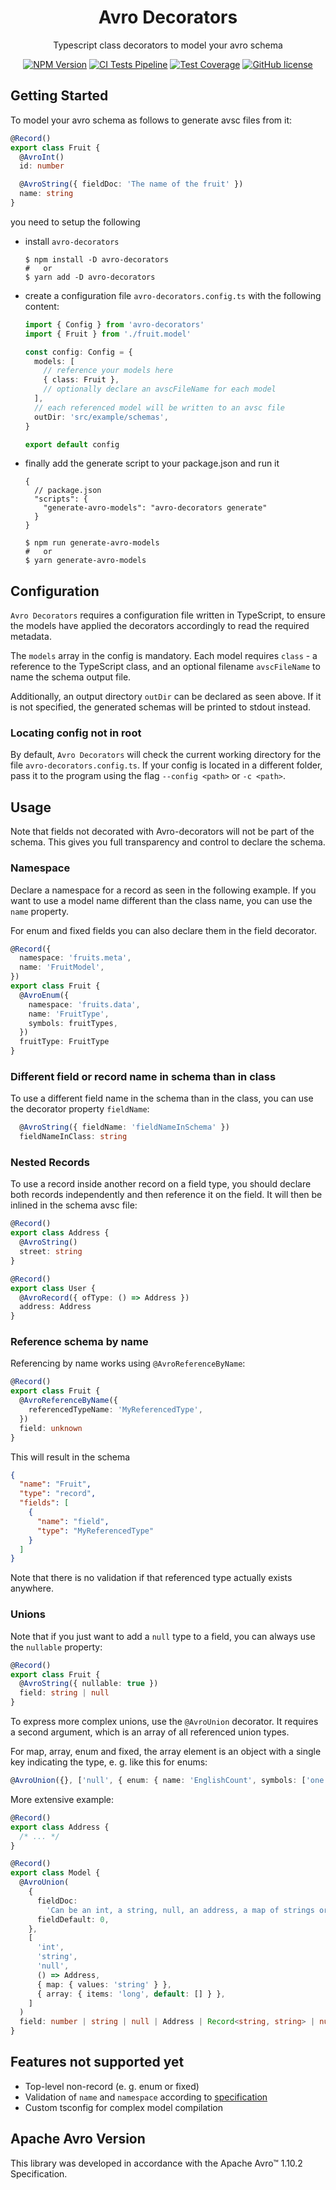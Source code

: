 <h1 align="center">Avro Decorators</h1>

<p align="center">Typescript class decorators to model your avro schema</p>

<p align="center">
    <a href="https://www.npmjs.com/package/avro-decorators"><img src="https://img.shields.io/npm/v/avro-decorators/latest.svg?style=flat-square" alt="NPM Version" /></a>
    <a href="https://github.com/wtho/avro-decorators/actions/workflows/test.yml"><img src="https://img.shields.io/github/workflow/status/wtho/avro-decorators/test/main?style=flat-square" alt="CI Tests Pipeline" /></a>
    <a href="https://coveralls.io/github/wtho/avro-decorators?branch=main"><img src="https://img.shields.io/coveralls/github/wtho/avro-decorators?style=flat-square" alt="Test Coverage" /></a>
    <a href="https://github.com/wtho/avro-decorators/blob/main/LICENSE"><img src="https://img.shields.io/npm/l/avro-decorators?style=flat-square" alt="GitHub license" /></a>
</p>


## Getting Started

To model your avro schema as follows to generate avsc files from it:

```ts
@Record()
export class Fruit {
  @AvroInt()
  id: number

  @AvroString({ fieldDoc: 'The name of the fruit' })
  name: string
}
```

you need to setup the following

- install `avro-decorators`
  ```
  $ npm install -D avro-decorators
  #   or
  $ yarn add -D avro-decorators
  ```
- create a configuration file `avro-decorators.config.ts` with the following content:

  ```ts
  import { Config } from 'avro-decorators'
  import { Fruit } from './fruit.model'

  const config: Config = {
    models: [
      // reference your models here
      { class: Fruit },
      // optionally declare an avscFileName for each model
    ],
    // each referenced model will be written to an avsc file
    outDir: 'src/example/schemas',
  }

  export default config
  ```

- finally add the generate script to your package.json and run it
  ```jsonc
  {
    // package.json
    "scripts": {
      "generate-avro-models": "avro-decorators generate"
    }
  }
  ```
  ```
  $ npm run generate-avro-models
  #   or
  $ yarn generate-avro-models
  ```

## Configuration

`Avro Decorators` requires a configuration file written in TypeScript, to ensure the models have applied the decorators accordingly to read the required metadata.

The `models` array in the config is mandatory. Each model requires `class` - a reference to the TypeScript class, and an optional filename `avscFileName` to name the schema output file.

Additionally, an output directory `outDir` can be declared as seen above. If it is not specified, the generated schemas will be printed to stdout instead.

### Locating config not in root

By default, `Avro Decorators` will check the current working directory for the file `avro-decorators.config.ts`. If your config is located in a different folder, pass it to the program using the flag `--config <path>` or `-c <path>`.

## Usage
Note that fields not decorated with Avro-decorators will not be part of the schema.
This gives you full transparency and control to declare the schema.

### Namespace

Declare a namespace for a record as seen in the following example. If you want to use a model name different than the class name, you can use the `name` property.

For enum and fixed fields you can also declare them in the field decorator.

```ts
@Record({
  namespace: 'fruits.meta',
  name: 'FruitModel',
})
export class Fruit {
  @AvroEnum({
    namespace: 'fruits.data',
    name: 'FruitType',
    symbols: fruitTypes,
  })
  fruitType: FruitType
}
```

### Different field or record name in schema than in class

To use a different field name in the schema than in the class, you can use the decorator property `fieldName`:

```ts
  @AvroString({ fieldName: 'fieldNameInSchema' })
  fieldNameInClass: string
```

### Nested Records

To use a record inside another record on a field type, you should declare both records independently and then reference it on the field. It will then be inlined in the schema avsc file:

```ts
@Record()
export class Address {
  @AvroString()
  street: string
}

@Record()
export class User {
  @AvroRecord({ ofType: () => Address })
  address: Address
}
```

### Reference schema by name

Referencing by name works using `@AvroReferenceByName`:

```ts
@Record()
export class Fruit {
  @AvroReferenceByName({
    referencedTypeName: 'MyReferencedType',
  })
  field: unknown
}
```

This will result in the schema

```json
{
  "name": "Fruit",
  "type": "record",
  "fields": [
    {
      "name": "field",
      "type": "MyReferencedType"
    }
  ]
}
```

Note that there is no validation if that referenced type actually exists anywhere.

### Unions

Note that if you just want to add a `null` type to a field, you can always use the `nullable` property:

```ts
@Record()
export class Fruit {
  @AvroString({ nullable: true })
  field: string | null
}
```

To express more complex unions, use the `@AvroUnion` decorator.
It requires a second argument, which is an array of all referenced union types.

For map, array, enum and fixed, the array element is an object with a single key
indicating the type, e. g. like this for enums:

```ts
@AvroUnion({}, ['null', { enum: { name: 'EnglishCount', symbols: ['one', 'two', 'three'] } }])
```

More extensive example:

```ts
@Record()
export class Address {
  /* ... */
}

@Record()
export class Model {
  @AvroUnion(
    {
      fieldDoc:
        'Can be an int, a string, null, an address, a map of strings or an array of longs',
      fieldDefault: 0,
    },
    [
      'int',
      'string',
      'null',
      () => Address,
      { map: { values: 'string' } },
      { array: { items: 'long', default: [] } },
    ]
  )
  field: number | string | null | Address | Record<string, string> | number[]
}
```

## Features not supported yet

- Top-level non-record (e. g. enum or fixed)
- Validation of `name` and `namespace` according to [specification](https://avro.apache.org/docs/current/spec.html#names)
- Custom tsconfig for complex model compilation

## Apache Avro Version
This library was developed in accordance with the Apache Avro™ 1.10.2 Specification.
